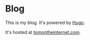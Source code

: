 # Blog

This is my blog. It's powered by [Hugo](https://gohugo.io).

It's hosted at [tomontheinternet.com](https://tomontheinternet.com).
